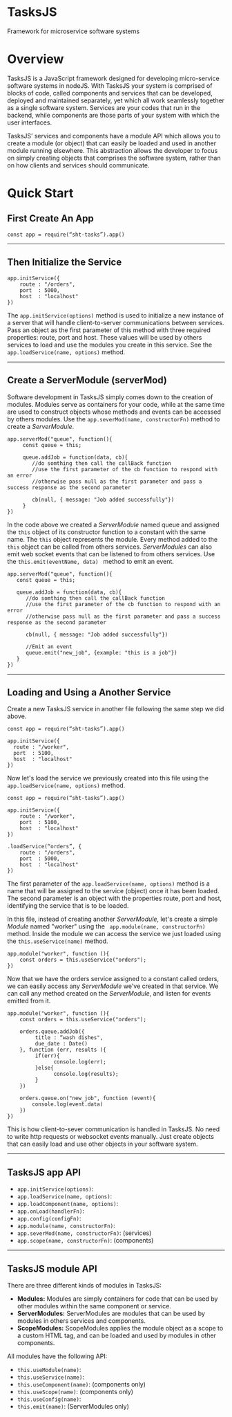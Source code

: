 # TasksJS
Framework for microservice software systems

# Overview

TasksJS is a JavaScript framework designed for developing micro-service software systems in nodeJS. With TasksJS your system is comprised of blocks of code, called components and services that can be developed, deployed and maintained separately, yet which all work seamlessly together as a single software system. Services are your codes that run in the backend, while components are those parts of your system with which the user interfaces. 

TasksJS’ services and components have a module API which allows you to create a module (or object) that can easily be loaded and used in another module running elsewhere. This abstraction allows the developer to focus on simply creating objects that comprises the software system, rather than on how clients and services should communicate. 

# Quick Start
## First Create An App

```
const app = require(“sht-tasks”).app() 

```

---
## Then Initialize the Service

```
app.initService({
    route : "/orders",
    port  : 5000,
    host  : "localhost"
})
```
The ``` app.initService(options) ``` method is used to initialize a  new instance of a server that will handle client-to-server communications between services. Pass an object as the first parameter of this method with three required properties: route, port and host. These values will be used by others services to load and use the modules you create in this service. See the ```app.loadService(name, options)``` method. 

---
## Create a ServerModule (serverMod)
Software development in TasksJS simply comes down to  the creation of modules. Modules serve as containers for your code, while at the same time are used to construct objects whose methods and events can be accessed by others modules. Use the ``` app.severMod(name, constructorFn) ``` method to create a *ServerModule*.

```
app.serverMod("queue", function(){
     const queue = this;

     queue.addJob = function(data, cb){
        //do somthing then call the callBack function
        //use the first parameter of the cb function to respond with an error 
        //otherwise pass null as the first parameter and pass a success response as the second parameter

        cb(null, { message: "Job added successfully"})
     }
})
```

In the code above we created a *ServerModule* named queue and assigned the ``` this ``` object of its constructor function to a constant with the same name. The ``` this ``` object represents the module. Every method added to the ```this``` object can be called from others services. *ServerModules* can also emit web socket events that can be listened to from others services. Use the ```this.emit(eventName, data) ``` method to emit an event. 

```
app.serverMod("queue", function(){
   const queue = this;

   queue.addJob = function(data, cb){
      //do somthing then call the callBack function
      //use the first parameter of the cb function to respond with an error 
      //otherwise pass null as the first parameter and pass a success response as the second parameter

      cb(null, { message: "Job added successfully"})

      //Emit an event 
      queue.emit("new_job", {example: "this is a job"})
   }
})
```
          
---
## Loading and Using a Another Service
Create a new TasksJS service in another file following the same step we did above. 

```
const app = require(“sht-tasks”).app() 

app.initService({
  route : "/worker",
  port  : 5100,
  host  : "localhost"
})
```
Now let's load the service we previously created into this file using the ``` app.loadService(name, options) ``` method.

```
const app = require(“sht-tasks”).app() 

app.initService({
    route : "/worker",
    port  : 5100,
    host  : "localhost"
})

.loadService(“orders”, {
    route : "/orders",
    port  : 5000,
    host  : "localhost"
})
```

The first parameter of the ``` app.loadService(name, options) ``` method is a name that will be assigned to the service (object) once it has been loaded. The second parameter is an object with the properties route, port and host, identifying the service that is to be loaded.  

In this file, instead of creating another *ServerModule*,  let's create a simple *Module* named "worker" using the ``` app.module(name, constructorFn)``` method. Inside the module we can access the service we just loaded using the ``` this.useService(name) ``` method.

```
app.module("worker", function (){
	const orders = this.useService("orders");
})
```

Now that we have the orders service assigned to a constant called orders, we can easily access any *ServerModule* we've created in that service. We can call any method created on the *ServerModule*, and listen for events emitted from it. 

```
app.module("worker", function (){
    const orders = this.useService("orders");

    orders.queue.addJob({
         title : “wash dishes",
         due_date : Date()
    }, function (err, results ){
         if(err){
               console.log(err);
         }else{
               console.log(results);
         }
    })

    orders.queue.on("new_job", function (event){
        console.log(event.data)
    }) 
})
```

This is how client-to-sever communication is handled in TasksJS. No need to write http requests or websocket events manually. Just create objects that can easily load and use other objects in your software system. 

---
## TasksJS app API

- ``` app.initService(options) ```:
- ``` app.loadService(name, options) ```:
- ``` app.loadComponent(name, options) ```:
- ``` app.onLoad(handlerFn) ```:
- ``` app.config(configFn) ```:
- ``` app.module(name, constructorFn) ```:
- ``` app.severMod(name, constructorFn) ```: (services)
- ``` app.scope(name, constructorFn) ```: (components)

---
## TasksJS module API
There are three different kinds of modules in TasksJS: 

- **Modules:** Modules are simply containers for code that can be used by other modules within the same component or service. 
- **ServerModules:** ServerModules are modules that can be used by modules in others services and components. 
- **ScopeModules:** ScopeModules applies the module object as a scope to a custom HTML tag, and can be loaded and used by modules in other components. 

All modules have the following API:

- ``` this.useModule(name) ```:
- ``` this.useService(name) ```:
- ``` this.useComponent(name) ```: (components only)
- ``` this.useScope(name) ```: (components only)
- ``` this.useConfig(name) ```:
- ``` this.emit(name) ```: (ServerModules only)

